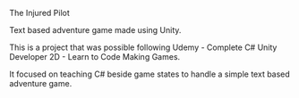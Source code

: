 The Injured Pilot

Text based adventure game made using Unity.

This is a project that was possible following Udemy - Complete C# Unity Developer 2D - Learn to Code Making Games.

It focused on teaching C# beside game states to handle a simple text based adventure game.
